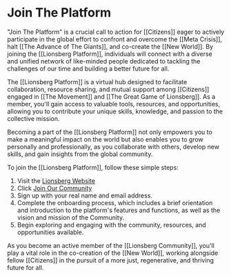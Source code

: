 # Join The Platform

"Join The Platform" is a crucial call to action for [[Citizens]] eager to actively participate in the global effort to confront and overcome the [[Meta Crisis]], halt [[The Advance of The Giants]], and co-create the [[New World]]. By joining the [[Lionsberg Platform]], individuals will connect with a diverse and unified network of like-minded people dedicated to tackling the challenges of our time and building a better future for all.

The [[Lionsberg Platform]] is a virtual hub designed to facilitate collaboration, resource sharing, and mutual support among [[Citizens]] engaged in [[The Movement]] and [[The Great Game of Lionsberg]]. As a member, you'll gain access to valuable tools, resources, and opportunities, allowing you to contribute your unique skills, knowledge, and passion to the collective mission.

Becoming a part of the [[Lionsberg Platform]] not only empowers you to make a meaningful impact on the world but also enables you to grow personally and professionally, as you collaborate with others, develop new skills, and gain insights from the global community.

To join the [[Lionsberg Platform]], follow these simple steps:

1.  Visit the [Lionsberg Website](https://www.lionsberg.org)
2. Click [Join Our Community](https://www.lionsberg.org/community)
3.  Sign up with your real name and email address.
4.  Complete the onboarding process, which includes a brief orientation and introduction to the platform's features and functions, as well as the vision and mission of the Community. 
5.  Begin exploring and engaging with the community, resources, and opportunities available.

As you become an active member of the [[Lionsberg Community]], you'll play a vital role in the co-creation of the [[New World]], working alongside fellow [[Citizens]] in the pursuit of a more just, regenerative, and thriving future for all.